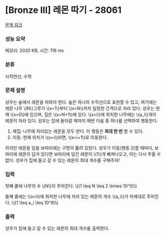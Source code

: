 # [Bronze III] 레몬 따기 - 28061 

[문제 링크](https://www.acmicpc.net/problem/28061) 

### 성능 요약

메모리: 2020 KB, 시간: 116 ms

### 분류

사칙연산, 수학

### 문제 설명

<p>성우는 숲에서 레몬을 따와야 한다. 숲은 하나의 수직선으로 표현할 수 있고, 여기에는 레몬 나무 \(N\)그루가 \(x=1\)부터 \(x=N\)까지 일정한 간격으로 자라 있다. 성우는 현재 \(x=0\)에 있으며, 집은 \(x=N+1\)에 있다. \(x=i\)에 위치한 나무에는 \(a_i\)개의 레몬이 자라 있다. 성우는 집에 돌아갈 때까지 매번 다음 중 하나를 선택하여 행동한다.</p>

<ol>
	<li>채집: 나무에 자라있는 레몬을 모두 딴다. 이 행동은 <strong>최대 한 번</strong> 할 수 있다.</li>
	<li>이동: 현재 위치가 \(x=i\)라면, \(x=i+1\)로 이동한다.</li>
</ol>

<p>하지만 레몬을 담을 보따리에는 구멍이 뚫려 있었다. 성우가 이동(행동 2)할 때마다, 보따리에 레몬이 담겨 있다면 보따리에 담긴 레몬이 \(1\)개 빠져나오고, 이는 다시 주울 수 없다. 성우가 집에 들고 갈 수 있는 레몬의 최대 개수를 구해주자!</p>

### 입력 

 <p>첫째 줄에 나무의 수 \(N\)이 주어진다. \((1 \leq N \leq 2 \times 10^5)\)</p>

<p>둘째 줄에는 \(x=i\)에 위치한 나무에 자라 있는 레몬의 개수 \(a_i\)가 차례대로 주어진다. \((1 \leq a_i \leq 10^9)\)</p>

### 출력 

 <p>성우가 집에 들고 갈 수 있는 레몬의 최대 개수를 출력한다.</p>

